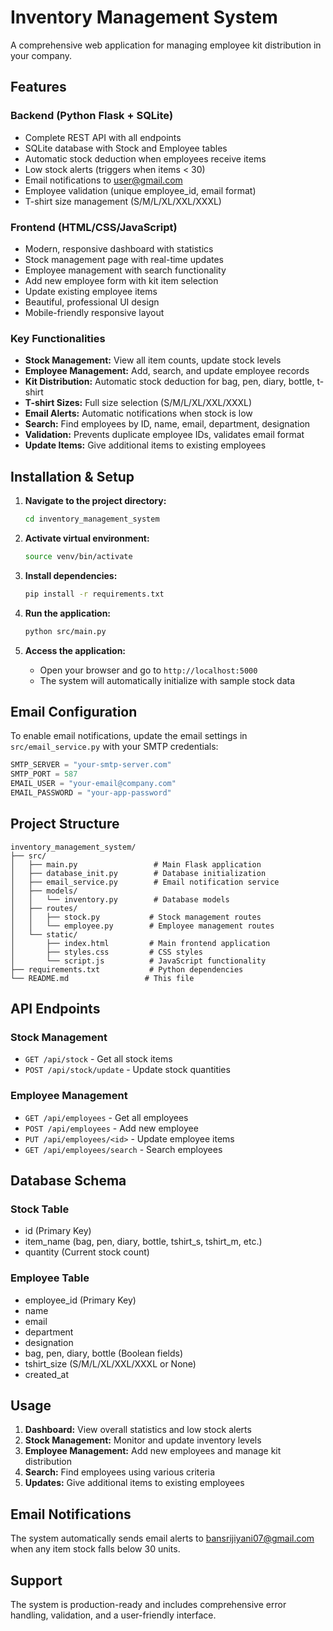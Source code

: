 # Inventory Management System

A comprehensive web application for managing employee kit distribution in your company.

## Features

### Backend (Python Flask + SQLite)
- Complete REST API with all endpoints
- SQLite database with Stock and Employee tables
- Automatic stock deduction when employees receive items
- Low stock alerts (triggers when items < 30)
- Email notifications to user@gmail.com
- Employee validation (unique employee_id, email format)
- T-shirt size management (S/M/L/XL/XXL/XXXL)

### Frontend (HTML/CSS/JavaScript)
- Modern, responsive dashboard with statistics
- Stock management page with real-time updates
- Employee management with search functionality
- Add new employee form with kit item selection
- Update existing employee items
- Beautiful, professional UI design
- Mobile-friendly responsive layout

### Key Functionalities
- **Stock Management:** View all item counts, update stock levels
- **Employee Management:** Add, search, and update employee records
- **Kit Distribution:** Automatic stock deduction for bag, pen, diary, bottle, t-shirt
- **T-shirt Sizes:** Full size selection (S/M/L/XL/XXL/XXXL)
- **Email Alerts:** Automatic notifications when stock is low
- **Search:** Find employees by ID, name, email, department, designation
- **Validation:** Prevents duplicate employee IDs, validates email format
- **Update Items:** Give additional items to existing employees

## Installation & Setup

1. **Navigate to the project directory:**
   ```bash
   cd inventory_management_system
   ```

2. **Activate virtual environment:**
   ```bash
   source venv/bin/activate
   ```

3. **Install dependencies:**
   ```bash
   pip install -r requirements.txt
   ```

4. **Run the application:**
   ```bash
   python src/main.py
   ```

5. **Access the application:**
   - Open your browser and go to `http://localhost:5000`
   - The system will automatically initialize with sample stock data

## Email Configuration

To enable email notifications, update the email settings in `src/email_service.py` with your SMTP credentials:

```python
SMTP_SERVER = "your-smtp-server.com"
SMTP_PORT = 587
EMAIL_USER = "your-email@company.com"
EMAIL_PASSWORD = "your-app-password"
```

## Project Structure

```
inventory_management_system/
├── src/
│   ├── main.py                 # Main Flask application
│   ├── database_init.py        # Database initialization
│   ├── email_service.py        # Email notification service
│   ├── models/
│   │   └── inventory.py        # Database models
│   ├── routes/
│   │   ├── stock.py           # Stock management routes
│   │   └── employee.py        # Employee management routes
│   └── static/
│       ├── index.html         # Main frontend application
│       ├── styles.css         # CSS styles
│       └── script.js          # JavaScript functionality
├── requirements.txt           # Python dependencies
└── README.md                 # This file
```

## API Endpoints

### Stock Management
- `GET /api/stock` - Get all stock items
- `POST /api/stock/update` - Update stock quantities

### Employee Management
- `GET /api/employees` - Get all employees
- `POST /api/employees` - Add new employee
- `PUT /api/employees/<id>` - Update employee items
- `GET /api/employees/search` - Search employees

## Database Schema

### Stock Table
- id (Primary Key)
- item_name (bag, pen, diary, bottle, tshirt_s, tshirt_m, etc.)
- quantity (Current stock count)

### Employee Table
- employee_id (Primary Key)
- name
- email
- department
- designation
- bag, pen, diary, bottle (Boolean fields)
- tshirt_size (S/M/L/XL/XXL/XXXL or None)
- created_at

## Usage

1. **Dashboard:** View overall statistics and low stock alerts
2. **Stock Management:** Monitor and update inventory levels
3. **Employee Management:** Add new employees and manage kit distribution
4. **Search:** Find employees using various criteria
5. **Updates:** Give additional items to existing employees

## Email Notifications

The system automatically sends email alerts to bansrijiyani07@gmail.com when any item stock falls below 30 units.

## Support

The system is production-ready and includes comprehensive error handling, validation, and a user-friendly interface.

